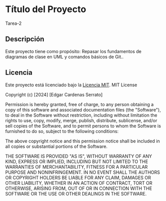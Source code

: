 # Título del Proyecto
Tarea-2

## Descripción
Este proyecto tiene como propósito: Repasar los fundamentos de diagramas de clase en UML y comandos básicos de Git..

## Licencia
Este proyecto está licenciado bajo la [Licencia MIT]([https://choosealicense.com/licenses/mit/]). 
MIT License

Copyright (c) [2024] [Edgar Cardenas Serrato]

Permission is hereby granted, free of charge, to any person obtaining a copy
of this software and associated documentation files (the "Software"), to deal
in the Software without restriction, including without limitation the rights
to use, copy, modify, merge, publish, distribute, sublicense, and/or sell
copies of the Software, and to permit persons to whom the Software is
furnished to do so, subject to the following conditions:

The above copyright notice and this permission notice shall be included in all
copies or substantial portions of the Software.

THE SOFTWARE IS PROVIDED "AS IS", WITHOUT WARRANTY OF ANY KIND, EXPRESS OR
IMPLIED, INCLUDING BUT NOT LIMITED TO THE WARRANTIES OF MERCHANTABILITY,
FITNESS FOR A PARTICULAR PURPOSE AND NONINFRINGEMENT. IN NO EVENT SHALL THE
AUTHORS OR COPYRIGHT HOLDERS BE LIABLE FOR ANY CLAIM, DAMAGES OR OTHER
LIABILITY, WHETHER IN AN ACTION OF CONTRACT, TORT OR OTHERWISE, ARISING FROM,
OUT OF OR IN CONNECTION WITH THE SOFTWARE OR THE USE OR OTHER DEALINGS IN THE
SOFTWARE.
